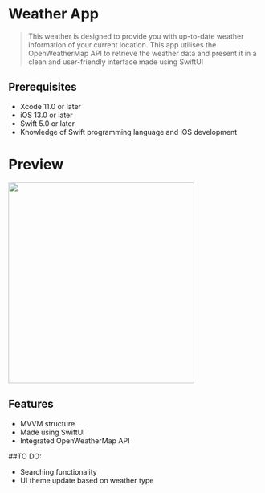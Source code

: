 # Weather App

> This weather is designed to provide you with up-to-date weather information of your current location. This app utilises the OpenWeatherMap API to retrieve the weather data and present it in a clean and user-friendly interface made using SwiftUI

## Prerequisites
- Xcode 11.0 or later
- iOS 13.0 or later
- Swift 5.0 or later
- Knowledge of Swift programming language and iOS development

# Preview

<img src="https://drive.google.com/uc?id=1HBnoz86WFfjP0OYNURsjZLRXtgS_4Y0g" width="370" height="400">

## Features

- MVVM structure
- Made using SwiftUI
- Integrated OpenWeatherMap API

##TO DO:
- Searching functionality
- UI theme update based on weather type




